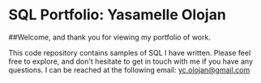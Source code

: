 # SQL Portfolio: Yasamelle Olojan
##Welcome, and thank you for viewing my portfolio of work.

This code repository contains samples of SQL I have written. Please feel free to explore, and don't hesitate to get in touch with me if you have any questions. 
I can be reached at the following email: yc.olojan@gmail.com
